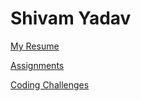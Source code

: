 # Shivam Yadav

[My Resume](resume/resume.pdf)

[Assignments](assignments/)

[Coding Challenges](coding-challenges/)